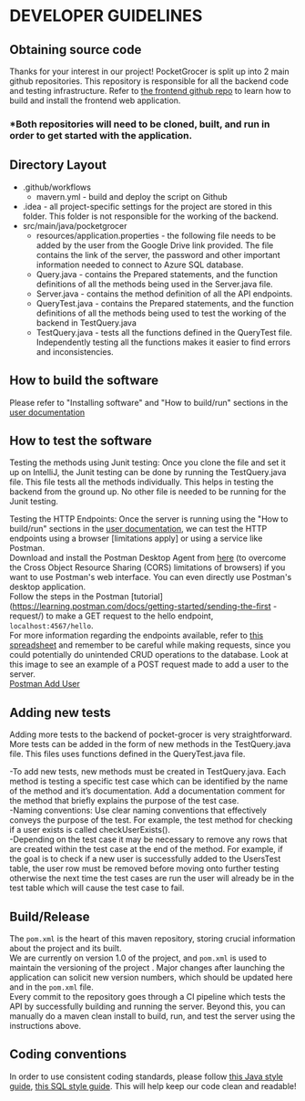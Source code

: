 # DEVELOPER GUIDELINES

## Obtaining source code

Thanks for your interest in our project! PocketGrocer is split up into 2 main github repositories. This repository
is responsible for all the backend code and testing infrastructure. Refer to [the frontend github repo](https://github.com/libbyk000/pocket-grocer)
to learn how to build and install the frontend web application.     
### *Both repositories will need to be cloned, built, and run in order to get started with the application.

## Directory Layout

- .github/workflows
  - mavern.yml - build and deploy the script on Github
- .idea - all project-specific settings for the project are stored in this folder. This folder is not responsible for the working of the backend.
- src/main/java/pocketgrocer
  - resources/application.properties - the following file needs to be added by the user from the Google Drive link provided. The file contains the link of the server, the password and other important information needed to connect to Azure SQL database.
  - Query.java - contains the Prepared statements, and the function definitions of all the methods being used in the Server.java file.
  - Server.java - contains the method definition of all the API endpoints.
  - QueryTest.java - contains the Prepared statements, and the function definitions of all the methods being used to test the working of the backend in TestQuery.java
  - TestQuery.java - tests all the functions defined in the QueryTest file. Independently testing all the functions makes it easier to find errors and inconsistencies.

## How to build the software

Please refer to "Installing software" and "How to build/run" sections in the [user documentation](UserDocumentation.md)

## How to test the software

Testing the methods using Junit testing:
Once you clone the file and set it up on IntelliJ, the Junit testing can be done by running the TestQuery.java file. This file tests all the methods individually. This helps in testing the backend from the ground up. No other file is needed to be running for the Junit testing.

Testing the HTTP Endpoints:
Once the server is running using the "How to build/run" sections in the [user documentation](UserDocumentation.md), we can test the HTTP endpoints using a browser [limitations apply] or using a service like Postman.  
Download and install the Postman Desktop Agent from [here](https://www.postman.com/downloads/) (to overcome the Cross
Object Resource Sharing (CORS) limitations of browsers) if you want to use Postman's web interface. You can even
directly use Postman's desktop application.  
Follow the steps in the Postman [tutorial](https://learning.postman.com/docs/getting-started/sending-the-first
-request/) to make a GET request to the hello endpoint, `localhost:4567/hello`.  
For more information regarding the endpoints available, refer to [this spreadsheet](https://docs.google.com/spreadsheets/d/1rmU_KVO2o5DR8Hg_9x49V4n4ijTAwP74im51zqhfkEI/edit?ts=608f346d#gid=0) and remember to be careful while
making requests, since you could potentially do unintended CRUD operations to the database.
Look at this image to see an example of a POST request made to add a user to the server.  
[Postman Add User](/images/postman.png)

## Adding new tests

Adding more tests to the backend of pocket-grocer is very straightforward. More tests can be added in the form of new methods in the TestQuery.java file. This files uses functions defined in the QueryTest.java file.  

-To add new tests, new methods must be created in TestQuery.java. Each method is testing a specific test case which can be identified by the name of the method and it’s documentation. Add a documentation comment for the method that briefly explains the purpose of the test case.   
-Naming conventions: Use clear naming conventions that effectively conveys the purpose of the test. For example, the test method for checking if a user exists is called checkUserExists().  
-Depending on the test case it may be necessary to remove any rows that are created within the test case at the end of the method. For example, if the goal is to check if a new user is successfully added to the UsersTest table, the user row must be removed before moving onto further testing otherwise the next time the test cases are run the user will already be in the test table which will cause the test case to fail. 

## Build/Release
The `pom.xml` is the heart of this maven repository, storing crucial information about the project and its built.  
We are currently on version 1.0 of the project, and `pom.xml` is used to maintain the versioning of the project
. Major changes after launching the application can solicit new version numbers, which should be updated here and in
 the `pom.xml` file.  
Every commit to the repository goes through a CI pipeline which tests the API by successfully building and running the
 server. Beyond this, you can manually do a maven clean install to build, run, and test the server using the
  instructions above.
## Coding conventions

In order to use consistent coding standards, please follow [this Java style guide](https://google.github.io/styleguide/javaguide.html), [this SQL style guide](https://about.gitlab.com/handbook/business-technology/data-team/platform/sql-style-guide/).
This will help keep our code clean and readable!
